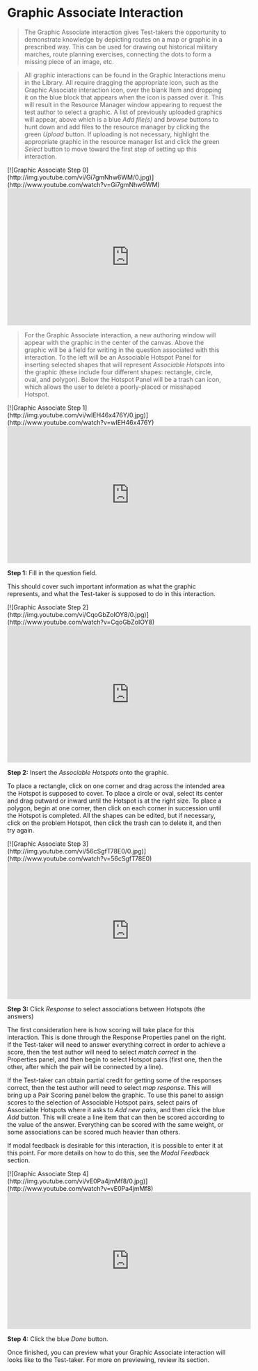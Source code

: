 # Graphic Associate Interaction

>The Graphic Associate interaction gives Test-takers the opportunity to demonstrate knowledge by depicting routes on a map or graphic in a prescribed way. This can be used for drawing out historical military marches, route planning exercises, connecting the dots to form a missing piece of an image, etc. 

>All graphic interactions can be found in the Graphic Interactions menu in the Library. All require dragging the appropriate icon, such as the Graphic Associate interaction icon, over the blank Item and dropping it on the blue block that appears when the icon is passed over it. This will result in the Resource Manager window appearing to request the test author to select a graphic. A list of previously uploaded graphics will appear, above which is a blue *Add file(s)* and *browse* buttons to hunt down and add files to the resource manager by clicking the green *Upload* button. If uploading is not necessary, highlight the appropriate graphic in the resource manager list and click the green *Select* button to move toward the first step of setting up this interaction.

<div class="hidden-video">
[![Graphic Associate Step 0](http://img.youtube.com/vi/Gi7gmNhw6WM/0.jpg)](http://www.youtube.com/watch?v=Gi7gmNhw6WM)
</div>

<iframe width="560" height="315" src="https://www.youtube.com/embed/Gi7gmNhw6WM" frameborder="0" allowfullscreen></iframe>

>For the Graphic Associate interaction, a new authoring window will appear with the graphic in the center of the canvas. Above the graphic will be a field for writing in the question associated with this interaction. To the left will be an Associable Hotspot Panel for inserting selected shapes that will represent *Associable Hotspots* into the graphic (these include four different shapes: rectangle, circle, oval, and polygon). Below the Hotspot Panel will be a trash can icon, which allows the user to delete a poorly-placed or misshaped Hotspot. 

<div class="hidden-video">
[![Graphic Associate Step 1](http://img.youtube.com/vi/wIEH46x476Y/0.jpg)](http://www.youtube.com/watch?v=wIEH46x476Y)
</div>

<iframe width="560" height="315" src="https://www.youtube.com/embed/wIEH46x476Y" frameborder="0" allowfullscreen></iframe>

**Step 1:** Fill in the question field. 

This should cover such important information as what the graphic represents, and what the Test-taker is supposed to do in this interaction.

<div class="hidden-video">
[![Graphic Associate Step 2](http://img.youtube.com/vi/CqoGbZoIOY8/0.jpg)](http://www.youtube.com/watch?v=CqoGbZoIOY8)
</div>

<iframe width="560" height="315" src="https://www.youtube.com/embed/CqoGbZoIOY8" frameborder="0" allowfullscreen></iframe>

**Step 2:** Insert the *Associable Hotspots* onto the graphic.

To place a rectangle, click on one corner and drag across the intended area the Hotspot is supposed to cover. To place a circle or oval, select its center and drag outward or inward until the Hotspot is at the right size. To place a polygon, begin at one corner, then click on each corner in succession until the Hotspot is completed. All the shapes can be edited, but if necessary, click on the problem Hotspot, then click the trash can to delete it, and then try again.

<div class="hidden-video">
[![Graphic Associate Step 3](http://img.youtube.com/vi/56cSgfT78E0/0.jpg)](http://www.youtube.com/watch?v=56cSgfT78E0)
</div>

<iframe width="560" height="315" src="https://www.youtube.com/embed/56cSgfT78E0" frameborder="0" allowfullscreen></iframe>

**Step 3:** Click *Response* to select associations between Hotspots (the answers)

The first consideration here is how scoring will take place for this interaction. This is done through the Response Properties panel on the right. If the Test-taker will need to answer everything correct in order to achieve a score, then the test author will need to select *match correct* in the Properties panel, and then begin to select Hotspot pairs (first one, then the other, after which the pair will be connected by a line). 

If the Test-taker can obtain partial credit for getting some of the responses correct, then the test author will need to select *map response*. This will bring up a Pair Scoring panel below the graphic. To use this panel to assign scores to the selection of Associable Hotspot pairs, select pairs of Associable Hotspots where it asks to *Add new pairs*, and then click the blue *Add* button. This will create a line item that can then be scored according to the value of the answer. Everything can be scored with the same weight, or some associations can be scored much heavier than others.

If modal feedback is desirable for this interaction, it is possible to enter it at this point. For more details on how to do this, see the *Modal Feedback* section.

<div class="hidden-video">
[![Graphic Associate Step 4](http://img.youtube.com/vi/vE0Pa4jmMf8/0.jpg)](http://www.youtube.com/watch?v=vE0Pa4jmMf8)
</div>

<iframe width="560" height="315" src="https://www.youtube.com/embed/vE0Pa4jmMf8" frameborder="0" allowfullscreen></iframe>

**Step 4:** Click the blue *Done* button.

Once finished, you can preview what your Graphic Associate interaction will looks like to the Test-taker. For more on previewing, review its section.
